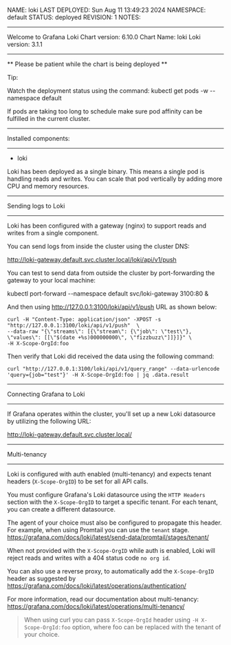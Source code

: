 NAME: loki
LAST DEPLOYED: Sun Aug 11 13:49:23 2024
NAMESPACE: default
STATUS: deployed
REVISION: 1
NOTES:
***********************************************************************
 Welcome to Grafana Loki
 Chart version: 6.10.0
 Chart Name: loki
 Loki version: 3.1.1
***********************************************************************

** Please be patient while the chart is being deployed **

Tip:

  Watch the deployment status using the command: kubectl get pods -w --namespace default

If pods are taking too long to schedule make sure pod affinity can be fulfilled in the current cluster.

***********************************************************************
Installed components:
***********************************************************************
* loki

Loki has been deployed as a single binary.
This means a single pod is handling reads and writes. You can scale that pod vertically by adding more CPU and memory resources.


***********************************************************************
Sending logs to Loki
***********************************************************************

Loki has been configured with a gateway (nginx) to support reads and writes from a single component.

You can send logs from inside the cluster using the cluster DNS:

http://loki-gateway.default.svc.cluster.local/loki/api/v1/push

You can test to send data from outside the cluster by port-forwarding the gateway to your local machine:

  kubectl port-forward --namespace default svc/loki-gateway 3100:80 &

And then using http://127.0.0.1:3100/loki/api/v1/push URL as shown below:

```
curl -H "Content-Type: application/json" -XPOST -s "http://127.0.0.1:3100/loki/api/v1/push"  \
--data-raw "{\"streams\": [{\"stream\": {\"job\": \"test\"}, \"values\": [[\"$(date +%s)000000000\", \"fizzbuzz\"]]}]}" \
-H X-Scope-OrgId:foo
```

Then verify that Loki did received the data using the following command:

```
curl "http://127.0.0.1:3100/loki/api/v1/query_range" --data-urlencode 'query={job="test"}' -H X-Scope-OrgId:foo | jq .data.result
```

***********************************************************************
Connecting Grafana to Loki
***********************************************************************

If Grafana operates within the cluster, you'll set up a new Loki datasource by utilizing the following URL:

http://loki-gateway.default.svc.cluster.local/

***********************************************************************
Multi-tenancy
***********************************************************************

Loki is configured with auth enabled (multi-tenancy) and expects tenant headers (`X-Scope-OrgID`) to be set for all API calls.

You must configure Grafana's Loki datasource using the `HTTP Headers` section with the `X-Scope-OrgID` to target a specific tenant.
For each tenant, you can create a different datasource.

The agent of your choice must also be configured to propagate this header.
For example, when using Promtail you can use the `tenant` stage. https://grafana.com/docs/loki/latest/send-data/promtail/stages/tenant/

When not provided with the `X-Scope-OrgID` while auth is enabled, Loki will reject reads and writes with a 404 status code `no org id`.

You can also use a reverse proxy, to automatically add the `X-Scope-OrgID` header as suggested by https://grafana.com/docs/loki/latest/operations/authentication/

For more information, read our documentation about multi-tenancy: https://grafana.com/docs/loki/latest/operations/multi-tenancy/

> When using curl you can pass `X-Scope-OrgId` header using `-H X-Scope-OrgId:foo` option, where foo can be replaced with the tenant of your choice.